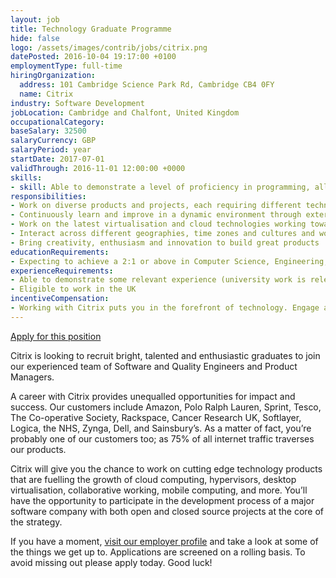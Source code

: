 ```yaml
---
layout: job
title: Technology Graduate Programme
hide: false
logo: /assets/images/contrib/jobs/citrix.png
datePosted: 2016-10-04 19:17:00 +0100
employmentType: full-time
hiringOrganization:
  address: 101 Cambridge Science Park Rd, Cambridge CB4 0FY
  name: Citrix
industry: Software Development
jobLocation: Cambridge and Chalfont, United Kingdom
occupationalCategory:
baseSalary: 32500
salaryCurrency: GBP
salaryPeriod: year
startDate: 2017-07-01
validThrough: 2016-11-01 12:00:00 +0000
skills:
- skill: Able to demonstrate a level of proficiency in programming, all languages considered including C, C#, C++, Java, Javascript, Python
responsibilities:
- Work on diverse products and projects, each requiring different technologies, methodologies and approaches
- Continuously learn and improve in a dynamic environment through external courses, internal courses, mentoring with highly experienced and skilled engineers and/or on-the-job training on projects
- Work on the latest virtualisation and cloud technologies working towards the Citrix vision of consumer driven access to applications, desktops and cloud based computing
- Interact across different geographies, time zones and cultures and work with a variety of partners from the biggest names in the business like Intel, NVIDIA, HP, Microsoft, Dell and others
- Bring creativity, enthusiasm and innovation to build great products
educationRequirements:
- Expecting to achieve a 2:1 or above in Computer Science, Engineering, Mathematics, the Physical Sciences or a related, numerate degree or are already in possession of a BSc (or equivalent) and expecting to complete a postgraduate qualification
experienceRequirements:
- Able to demonstrate some relevant experience (university work is relevant)
- Eligible to work in the UK
incentiveCompensation:
- Working with Citrix puts you in the forefront of technology. Engage and discover the possibilities when you take your career to the unequivocal leader of service and application delivery. Every day, our teams are developing solutions that are deployed in thousands of networks around the globe to optimize, secure and control the delivery of all enterprise and cloud services. Citrix is a Glassdoor Top 50 Best Places to Work in 2012 award winner. We are a multi-national (8000 employees in 35 countries) multi-billion dollar corporation. And yet we have a small company atmosphere due to the engineering teams being distributed across multiple sites in the UK. You get the best of both worlds. Citrix has roles available in software development, automation and quality assurance. Whatever your skills and interests, you will be sure to find a role that appeals to you within the engineering team at Citrix.
---
```

[Apply for this position](https://brightnetwork.formstack.com/forms/citrix_graduate_programme)

Citrix is looking to recruit bright, talented and enthusiastic graduates to join our experienced team of Software and Quality Engineers and Product Managers.

A career with Citrix provides unequalled opportunities for impact and success. Our customers include Amazon, Polo Ralph Lauren, Sprint, Tesco, The Co-operative Society, Rackspace, Cancer Research UK, Softlayer, Logica, the NHS, Zynga, Dell, and Sainsbury’s. As a matter of fact, you’re probably one of our customers too; as 75% of all internet traffic traverses our products.

Citrix will give you the chance to work on cutting edge technology products that are fuelling the growth of cloud computing, hypervisors, desktop virtualisation, collaborative working, mobile computing, and more. You’ll have the opportunity to participate in the development process of a major software company with both open and closed source projects at the core of the strategy.

If you have a moment, [visit our employer profile](https://www.brightnetwork.co.uk/graduate-employer-company/citrix) and take a look at some of the things we get up to. Applications are screened on a rolling basis. To avoid missing out please apply today. Good luck!
